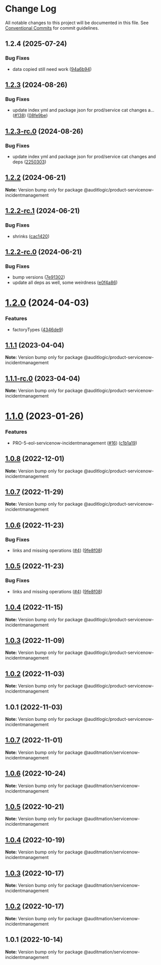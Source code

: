 # Change Log

All notable changes to this project will be documented in this file.
See [Conventional Commits](https://conventionalcommits.org) for commit guidelines.

## 1.2.4 (2025-07-24)


### Bug Fixes

* data copied still need work ([94a6b94](https://github.com/zerobias-org/product/commit/94a6b942fb0516367548599d739529536132755a))





## [1.2.3](https://github.com/auditlogic/product/compare/@auditlogic/product-servicenow-incidentmanagement@1.2.2...@auditlogic/product-servicenow-incidentmanagement@1.2.3) (2024-08-26)


### Bug Fixes

* update index yml and package json for prod/service cat changes a… ([#138](https://github.com/auditlogic/product/issues/138)) ([08fe9be](https://github.com/auditlogic/product/commit/08fe9beb1c8457462a19bc69caa02e6212d97e1a))





## [1.2.3-rc.0](https://github.com/auditlogic/product/compare/@auditlogic/product-servicenow-incidentmanagement@1.2.2...@auditlogic/product-servicenow-incidentmanagement@1.2.3-rc.0) (2024-08-26)


### Bug Fixes

* update index yml and package json for prod/service cat changes and deps ([2250303](https://github.com/auditlogic/product/commit/225030363a363608240135b7ebed386b28f01e4b))





## [1.2.2](https://github.com/auditlogic/product/compare/@auditlogic/product-servicenow-incidentmanagement@1.2.2-rc.1...@auditlogic/product-servicenow-incidentmanagement@1.2.2) (2024-06-21)

**Note:** Version bump only for package @auditlogic/product-servicenow-incidentmanagement





## [1.2.2-rc.1](https://github.com/auditlogic/product/compare/@auditlogic/product-servicenow-incidentmanagement@1.2.2-rc.0...@auditlogic/product-servicenow-incidentmanagement@1.2.2-rc.1) (2024-06-21)


### Bug Fixes

* shrinks ([cac1420](https://github.com/auditlogic/product/commit/cac14200fefcd8183ab69fe89a47bd3f70f563e9))





## [1.2.2-rc.0](https://github.com/auditlogic/product/compare/@auditlogic/product-servicenow-incidentmanagement@1.2.0...@auditlogic/product-servicenow-incidentmanagement@1.2.2-rc.0) (2024-06-21)


### Bug Fixes

* bump versions ([7e91302](https://github.com/auditlogic/product/commit/7e913023b8b312150ed7762c32fbbe616be71de5))
* update all deps as well, some weirdness ([e0f4a86](https://github.com/auditlogic/product/commit/e0f4a864714e2d3de6bbf3da014d5312fe53be2f))





# [1.2.0](https://github.com/auditlogic/product/compare/@auditlogic/product-servicenow-incidentmanagement@1.1.1...@auditlogic/product-servicenow-incidentmanagement@1.2.0) (2024-04-03)


### Features

* factoryTypes ([4346de9](https://github.com/auditlogic/product/commit/4346de92693aee892fccf725338ffc7b80ab182b))





## [1.1.1](https://github.com/auditlogic/product/compare/@auditlogic/product-servicenow-incidentmanagement@1.1.0...@auditlogic/product-servicenow-incidentmanagement@1.1.1) (2023-04-04)

**Note:** Version bump only for package @auditlogic/product-servicenow-incidentmanagement





## [1.1.1-rc.0](https://github.com/auditlogic/product/compare/@auditlogic/product-servicenow-incidentmanagement@1.1.0...@auditlogic/product-servicenow-incidentmanagement@1.1.1-rc.0) (2023-04-04)

**Note:** Version bump only for package @auditlogic/product-servicenow-incidentmanagement





# [1.1.0](https://github.com/auditlogic/product/compare/@auditlogic/product-servicenow-incidentmanagement@1.0.8...@auditlogic/product-servicenow-incidentmanagement@1.1.0) (2023-01-26)


### Features

* PRO-5-eol-servicenow-incidentmanagement ([#16](https://github.com/auditlogic/product/issues/16)) ([c1b1a19](https://github.com/auditlogic/product/commit/c1b1a19144c2e816c873a0d8a65637186d947ff6))





## [1.0.8](https://github.com/auditlogic/product/compare/@auditlogic/product-servicenow-incidentmanagement@1.0.7...@auditlogic/product-servicenow-incidentmanagement@1.0.8) (2022-12-01)

**Note:** Version bump only for package @auditlogic/product-servicenow-incidentmanagement





## [1.0.7](https://github.com/auditlogic/product/compare/@auditlogic/product-servicenow-incidentmanagement@1.0.6...@auditlogic/product-servicenow-incidentmanagement@1.0.7) (2022-11-29)

**Note:** Version bump only for package @auditlogic/product-servicenow-incidentmanagement





## [1.0.6](https://github.com/auditlogic/product/compare/@auditlogic/product-servicenow-incidentmanagement@1.0.4...@auditlogic/product-servicenow-incidentmanagement@1.0.6) (2022-11-23)


### Bug Fixes

* links and missing operations ([#4](https://github.com/auditlogic/product/issues/4)) ([9fe8f08](https://github.com/auditlogic/product/commit/9fe8f08fe7c57fdb79f991ac35bd6ac2e7dcad38))





## [1.0.5](https://github.com/auditlogic/product/compare/@auditlogic/product-servicenow-incidentmanagement@1.0.4...@auditlogic/product-servicenow-incidentmanagement@1.0.5) (2022-11-23)


### Bug Fixes

* links and missing operations ([#4](https://github.com/auditlogic/product/issues/4)) ([9fe8f08](https://github.com/auditlogic/product/commit/9fe8f08fe7c57fdb79f991ac35bd6ac2e7dcad38))





## [1.0.4](https://github.com/auditlogic/product/compare/@auditlogic/product-servicenow-incidentmanagement@1.0.3...@auditlogic/product-servicenow-incidentmanagement@1.0.4) (2022-11-15)

**Note:** Version bump only for package @auditlogic/product-servicenow-incidentmanagement





## [1.0.3](https://github.com/auditlogic/product/compare/@auditlogic/product-servicenow-incidentmanagement@1.0.2...@auditlogic/product-servicenow-incidentmanagement@1.0.3) (2022-11-09)

**Note:** Version bump only for package @auditlogic/product-servicenow-incidentmanagement





## [1.0.2](https://github.com/auditlogic/product/compare/@auditlogic/product-servicenow-incidentmanagement@1.0.1...@auditlogic/product-servicenow-incidentmanagement@1.0.2) (2022-11-03)

**Note:** Version bump only for package @auditlogic/product-servicenow-incidentmanagement





## 1.0.1 (2022-11-03)

**Note:** Version bump only for package @auditlogic/product-servicenow-incidentmanagement





## [1.0.7](https://github.com/auditmation/store-content/compare/@auditmation/servicenow-incidentmanagement@1.0.6...@auditmation/servicenow-incidentmanagement@1.0.7) (2022-11-01)

**Note:** Version bump only for package @auditmation/servicenow-incidentmanagement





## [1.0.6](https://github.com/auditmation/store-content/compare/@auditmation/servicenow-incidentmanagement@1.0.5...@auditmation/servicenow-incidentmanagement@1.0.6) (2022-10-24)

**Note:** Version bump only for package @auditmation/servicenow-incidentmanagement





## [1.0.5](https://github.com/auditmation/store-content/compare/@auditmation/servicenow-incidentmanagement@1.0.4...@auditmation/servicenow-incidentmanagement@1.0.5) (2022-10-21)

**Note:** Version bump only for package @auditmation/servicenow-incidentmanagement





## [1.0.4](https://github.com/auditmation/store-content/compare/@auditmation/servicenow-incidentmanagement@1.0.3...@auditmation/servicenow-incidentmanagement@1.0.4) (2022-10-19)

**Note:** Version bump only for package @auditmation/servicenow-incidentmanagement





## [1.0.3](https://github.com/auditmation/store-content/compare/@auditmation/servicenow-incidentmanagement@1.0.2...@auditmation/servicenow-incidentmanagement@1.0.3) (2022-10-17)

**Note:** Version bump only for package @auditmation/servicenow-incidentmanagement





## [1.0.2](https://github.com/auditmation/store-content/compare/@auditmation/servicenow-incidentmanagement@1.0.1...@auditmation/servicenow-incidentmanagement@1.0.2) (2022-10-17)

**Note:** Version bump only for package @auditmation/servicenow-incidentmanagement





## 1.0.1 (2022-10-14)

**Note:** Version bump only for package @auditmation/servicenow-incidentmanagement
